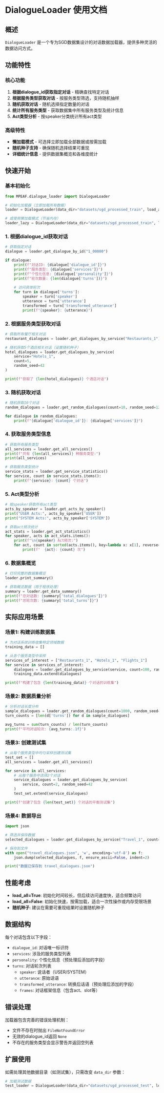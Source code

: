 # DialogueLoader 使用文档

## 概述

`DialogueLoader` 是一个专为SGD数据集设计的对话数据加载器，提供多种灵活的数据访问方式。

## 功能特性

### 核心功能
1. **根据dialogue_id获取指定对话** - 精确查找特定对话
2. **根据服务类型获取对话** - 按服务类型筛选，支持随机抽样
3. **随机获取对话** - 随机选择指定数量的对话
4. **统计所有服务类型** - 获取数据集中所有服务类型及统计信息
5. **Act类型分析** - 按speaker分类统计所有act类型

### 高级特性
- **懒加载模式** - 可选择立即加载全部数据或按需加载
- **随机种子支持** - 确保随机选择结果可重现
- **详细统计信息** - 提供数据集概览和各维度统计

## 快速开始

### 基本初始化

```python
from MPEAF.dialogue_loader import DialogueLoader

# 初始化加载器（立即加载所有数据）
loader = DialogueLoader(data_dir="datasets/sgd_processed_train", load_all=True)

# 或使用懒加载模式（节省内存）
loader_lazy = DialogueLoader(data_dir="datasets/sgd_processed_train", load_all=False)
```

### 1. 根据dialogue_id获取对话

```python
# 获取指定对话
dialogue = loader.get_dialogue_by_id("1_00000")

if dialogue:
    print(f"对话ID: {dialogue['dialogue_id']}")
    print(f"服务类型: {dialogue['services']}")
    print(f"个性化信息: {dialogue['personality']}")
    print(f"轮次数量: {len(dialogue['turns'])}")
    
    # 访问具体轮次
    for turn in dialogue['turns']:
        speaker = turn['speaker']
        utterance = turn['utterance']
        transformed = turn['transformed_utterance']
        print(f"{speaker}: {utterance}")
```

### 2. 根据服务类型获取对话

```python
# 获取所有餐厅相关对话
restaurant_dialogues = loader.get_dialogues_by_service("Restaurants_1")

# 随机获取5个酒店相关对话（设置随机种子）
hotel_dialogues = loader.get_dialogues_by_service(
    service="Hotels_1", 
    count=5, 
    random_seed=42
)

print(f"获取了 {len(hotel_dialogues)} 个酒店对话")
```

### 3. 随机获取对话

```python
# 随机获取10个对话
random_dialogues = loader.get_random_dialogues(count=10, random_seed=123)

for dialogue in random_dialogues:
    print(f"{dialogue['dialogue_id']}: {dialogue['services']}")
```

### 4. 获取服务类型信息

```python
# 获取所有服务类型
all_services = loader.get_all_services()
print(f"共有 {len(all_services)} 种服务类型:")
print(all_services)

# 获取服务类型统计
service_stats = loader.get_service_statistics()
for service, count in service_stats.items():
    print(f"{service}: {count} 个对话")
```

### 5. Act类型分析

```python
# 按speaker获取所有act类型
acts_by_speaker = loader.get_acts_by_speaker()
print("USER Acts:", acts_by_speaker['USER'])
print("SYSTEM Acts:", acts_by_speaker['SYSTEM'])

# 获取act频次统计
act_stats = loader.get_act_statistics()
for speaker, acts in act_stats.items():
    print(f"\n{speaker} Act频次:")
    for act, count in sorted(acts.items(), key=lambda x: x[1], reverse=True):
        print(f"  {act}: {count} 次")
```

### 6. 数据集概览

```python
# 打印完整的数据集概览
loader.print_summary()

# 获取概览数据（用于程序处理）
summary = loader.get_data_summary()
print(f"总对话数: {summary['total_dialogues']}")
print(f"总轮次数: {summary['total_turns']}")
```

## 实际应用场景

### 场景1: 构建训练数据集

```python
# 为对话系统训练收集特定领域数据
training_data = []

# 从各个服务类型中采样
services_of_interest = ["Restaurants_1", "Hotels_1", "Flights_1"]
for service in services_of_interest:
    dialogues = loader.get_dialogues_by_service(service, count=100, random_seed=42)
    training_data.extend(dialogues)

print(f"构建了包含 {len(training_data)} 个对话的训练集")
```

### 场景2: 数据质量分析

```python
# 分析对话长度分布
sample_dialogues = loader.get_random_dialogues(count=1000, random_seed=42)
turn_counts = [len(d['turns']) for d in sample_dialogues]

avg_turns = sum(turn_counts) / len(turn_counts)
print(f"平均对话轮次: {avg_turns:.1f}")
```

### 场景3: 创建测试集

```python
# 从每个服务类型中均匀采样创建测试集
test_set = []
all_services = loader.get_all_services()

for service in all_services:
    # 从每个服务中选择2个对话
    service_dialogues = loader.get_dialogues_by_service(
        service, count=2, random_seed=42
    )
    test_set.extend(service_dialogues)

print(f"创建了包含 {len(test_set)} 个对话的平衡测试集")
```

### 场景4: 数据导出

```python
import json

# 筛选并保存数据
selected_dialogues = loader.get_dialogues_by_service("Travel_1", count=50)

# 保存到文件
with open("travel_dialogues.json", 'w', encoding='utf-8') as f:
    json.dump(selected_dialogues, f, ensure_ascii=False, indent=2)

print("数据已保存到 travel_dialogues.json")
```

## 性能考虑

- **load_all=True**: 初始化时间较长，但后续访问速度快，适合频繁访问
- **load_all=False**: 初始化快速，按需加载，适合一次性操作或内存受限场景
- **随机种子**: 建议在需要可重现结果时设置随机种子

## 数据结构

每个对话包含以下字段：
- `dialogue_id`: 对话唯一标识符
- `services`: 涉及的服务类型列表
- `personality`: 个性化信息（预处理后添加的字段）
- `turns`: 对话轮次列表
  - `speaker`: 说话者（USER/SYSTEM）
  - `utterance`: 原始话语
  - `transformed_utterance`: 转换后话语（预处理后添加的字段）
  - `frames`: 对话框架信息（包含act、slot等）

## 错误处理

加载器包含完善的错误处理机制：
- 文件不存在时抛出 `FileNotFoundError`
- 无效的dialogue_id返回 `None`
- 不存在的服务类型会显示警告并返回空列表

## 扩展使用

如需处理其他数据目录（如测试集），只需改变 `data_dir` 参数：

```python
# 加载测试数据
test_loader = DialogueLoader(data_dir="datasets/sgd_processed_test", load_all=True)
```
